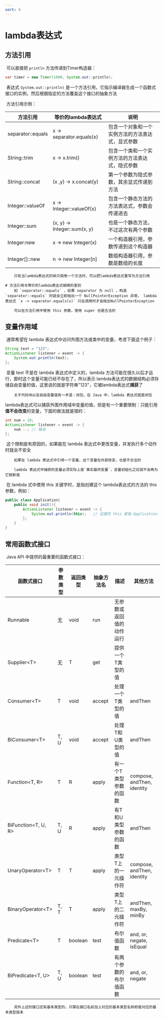 ```yaml
---
sort: 4
---
```


# lambda表达式



## 方法引用

​	可以直接把 `println` 方法传递到Timer构造器：

```java
var timer = new Timer(1000, System.out::println);
```

​	表达式 `System.out::println)` 是一个方法引用，它指示编译器生成一个函数式接口的实例，然后根据指定的方法覆盖这个接口的抽象方法

​	方法引用示例：

| 方法引用          | 等价的lambda表达式           | 说明                                             |
| ----------------- | ---------------------------- | ------------------------------------------------ |
| separator::equals | x -> separator.equals(x)     | 包含一个对象和一个实例方法的方法表达式，显式参数 |
| String::trim      | x -> x.trim()                | 包含一个类和一个实例方法的方法表达式，隐式参数   |
| String::concat    | (x ,y) -> x.concat(y)        | 第一个参数为隐式参数，其余显式传递到方法         |
| Integer::valueOf  | x -> Integer::valueOf(x)     | 包含一个静态方法的方法表达式，参数会传递进去     |
| Integer::sum      | (x, y) -> Integer::sum(x, y) | 也是一个静态方法，不过这次有两个参数             |
| Integer:new       | x -> new Integer(x)          | 一个构造器引用，参数传递到这个构造器             |
| Integer[]::new    | n -> new Integer[n]          | 数组构造器引用，参数是数组的长度                 |

```tip
	只有当lambda表达式的体只调用一个方法时，可以把lambda表达式重写为方法引用
```

```note
# 方法引用与等价的lambda表达式细微的差别
	如 `separator::equals` ，如果 separator 为 null ，构造 `separator::equals` 时就会立即抛出一个 NullPointerException 异常， lambda表达式 `x -> separator.equals(x)` 只在调用时才会抛出NullPointerException
```

```tip
	可以在方法引用中使用 this 参数，使用 super 也是合法的
```



## 变量作用域

​	通常希望在 lambda 表达式中访问外围方法或类中的变量，考虑下面这个例子：

```java
String text = "123";
ActionListener listener = event -> {
	System.out.println(text);
};
```

​	变量 text 不是在 lambda 表达式中定义的，lambda 方法可能在很久以后才运行，那时这个变量可能已经不存在了，所以表示 lambda表达式的数据结构必须存储自由变量的值，这里说的就是字符串"123"，它被lambda表达式**捕获**了

```tip
	关于代码块以及自由变量值有一术语：闭包，在 Java 中，lambda 表达式就是闭包
```

​	lambda表达式可以捕获外围作用域中变量的值，但是有一个重要限制：只能引用**值不会改变**的变量，下面的做法就是错的：

```java
int num = 10;
ActionListener listener = event -> {
	num --;	// 错误
};
```
​	这个限制是有原因的，如果能在 lambda 表达式中更改变量，并发执行多个动作时就会不安全

```tip
	如果在 lambda 表达式中引用一个变量，这个变量在外部改变，也是不合法的
```

```note
	lambda 表达式中捕获的变量必须实际上是`事实最终变量`，变量初始化之后就不会再为它赋新值
```

​	在 lambda 式中使用 this 关键字时，是指创建这个 lambda表达式的方法的 this 参数，例如：

```java
public class Application{
	public void init(){
		ActionListener listener = event -> {
			System.out.println(this);	// 这里的 this 是指 Application 的示例
		};
	}
}
```



## 常用函数式接口

​	Java API 中提供的最重要的函数式接口：

| 函数式接口            | 参数类型 | 返回类型 | 抽象方法名 | 描述                     | 其他方法                   |
| --------------------- | -------- | -------- | ---------- | ------------------------ | -------------------------- |
| Runnable              | 无       | void     | run        | 无参数或返回值的动作运行 |                            |
| Supplier\<T\>         | 无       | T        | get        | 提供一个T类型的值        |                            |
| Consumer\<T\>         | T        | void     | accept     | 处理一个T类型的值        | andThen                    |
| BiConsumer\<T\>       | T, U     | void     | accept     | 处理T和U类型的值         | andThen                    |
| Function\<T, R\>      | T        | R        | apply      | 有一个T类型参数的函数    | compose, andThen, identity |
| BiFunction\<T, U, R\> | T, U     | R        | apply      | 有T和U类型参数的函数     | andThen                    |
| UnaryOperator\<T\>    | T        | T        | apply      | 类型T上的一元操作符      | compose, andThen, identity |
| BinaryOperator\<T\>   | T, T     | T        | apply      | 类型T上的二元操作符      | andThen, maxBy, minBy      |
| Predicate\<T\>        | T        | boolean  | test       | 布尔值函数               | and, or, negate, isEqual   |
| BiPredicate\<T, U\>   | T, U     | boolean  | test       | 有两个参数的布尔值函数   | and, or, negate            |

```tip
	另外上述的接口还有基本类型的，只需在接口名前加上对应的基本类型名称即是对应的基本类型版本
```

